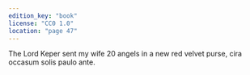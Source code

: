 ```yaml
---
edition_key: "book"
license: "CC0 1.0"
location: "page 47"
---
```

The Lord Keper sent my wife 20 angels in a
new red velvet purse, cira occasum solis paulo ante.
